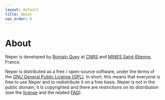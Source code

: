 ```yaml
---
layout: default
title: About
nav_order: 9
---
```


# About

Neper is developed by [Romain Quey](https://www.mines-stetienne.fr/author/quey) at
[CNRS](http://www.cnrs.fr/index.php/en) and [MINES Saint-Etienne](http://www.mines-stetienne.fr/en), France.

Neper is distributed as a free / open-source software, under the terms of the [GNU General Public License (GPL)](http://www.gnu.org/licenses/gpl.html). In short, this means that everyone is free to use Neper and to redistribute it on a free basis. Neper is not in the public domain; it is copyrighted and there are restrictions on its distribution (see the [license](http://www.gnu.org/licenses/gpl.html) and the related [FAQ](http://www.gnu.org/copyleft/gpl-faq.html)).
